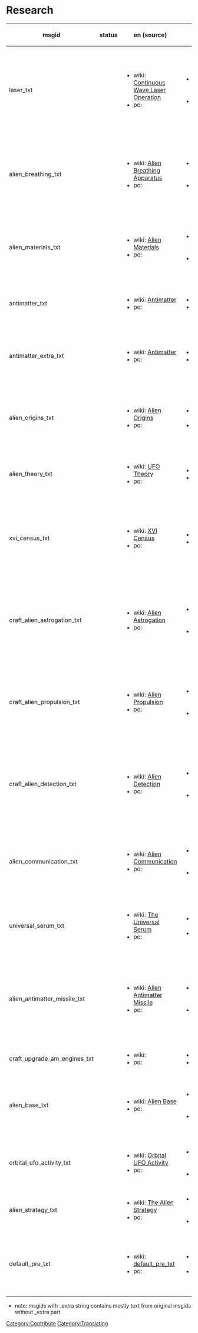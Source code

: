 # Research

<table>
<thead>
<tr class="header">
<th><p>msgid</p></th>
<th><p>status</p></th>
<th><p>en (source)</p></th>
<th><p>de</p></th>
<th><p>fr</p></th>
<th><p>it</p></th>
<th><p>es</p></th>
<th><p>es_ES</p></th>
<th><p>pl</p></th>
<th><p>ru</p></th>
<th><p>et</p></th>
<th><p>cs</p></th>
<th><p>sv</p></th>
<th><p>th</p></th>
<th><p>pt_BR</p></th>
<th><p>da</p></th>
<th><p>ja</p></th>
<th><p>hu</p></th>
<th><p>cht</p></th>
<th><p>el</p></th>
<th><p>uk</p></th>
<th><p>zh_CN</p></th>
<th><p>sk</p></th>
<th><p>ko</p></th>
<th><p>fi</p></th>
<th><p>tr</p></th>
<th><p>bg_BG</p></th>
</tr>
</thead>
<tbody>
<tr class="odd">
<td><p>laser_txt</p></td>
<td></td>
<td><ul>
<li>wiki: <a href="Translation:laser_txt/en" title="wikilink">Continuous
Wave Laser Operation</a></li>
<li>po: </li>
</ul></td>
<td><ul>
<li>wiki: <a href="Translation:laser_txt/de"
title="wikilink">Fortgeschrittene Lasertechnologie</a></li>
<li>po: </li>
</ul></td>
<td><ul>
<li>wiki: <a href="Translation:laser_txt/fr"
title="wikilink">Utilisation des Lasers Continus</a></li>
<li>po: </li>
</ul></td>
<td><ul>
<li>wiki: <a href="Translation:laser_txt/it" title="wikilink">Tecnologia
laser avanzata</a></li>
<li>po: </li>
</ul></td>
<td><ul>
<li>wiki: <a href="Translation:laser_txt/es" title="wikilink">Tecnología
Láser Avanzada</a></li>
<li>po: </li>
</ul></td>
<td><ul>
<li>wiki: <a href="Translation:laser_txt/es_ES"
title="wikilink">Tecnología Láser Avanzada</a></li>
<li>po: </li>
</ul></td>
<td><ul>
<li>wiki: <a href="Translation:laser_txt/pl" title="wikilink">Lasery o
pracy ciągłej</a></li>
<li>po: </li>
</ul></td>
<td><ul>
<li>wiki: <a href="Translation:laser_txt/ru"
title="wikilink">Непрерывный режим работы лазера</a></li>
<li>po: </li>
</ul></td>
<td><ul>
<li>wiki: </li>
<li>po: </li>
</ul></td>
<td><ul>
<li>wiki: <a href="Translation:laser_txt/cs" title="wikilink">Laser se
spojitou vlnou</a></li>
<li>po: </li>
</ul></td>
<td><ul>
<li>wiki: <a href="Translation:laser_txt/sv"
title="wikilink">Kontinuerlig våglaserteknologi</a></li>
<li>po: </li>
</ul></td>
<td><ul>
<li>wiki: <a href="Translation:laser_txt/th"
title="wikilink">การทำงานของคลื่นเลเซอร์แบบต่อเนื่อง</a></li>
<li>po: </li>
</ul></td>
<td><ul>
<li>wiki: <a href="Translation:laser_txt/pt_BR"
title="wikilink">Operação Laser de Onda Contínua</a></li>
<li>po: </li>
</ul></td>
<td><ul>
<li>wiki: <a href="Translation:laser_txt/da" title="wikilink">Udvidet
bølgelaserteknologi</a></li>
<li>po: </li>
</ul></td>
<td><ul>
<li>wiki: <a href="Translation:laser_txt/ja"
title="wikilink">持続波レーザー技術</a></li>
<li>po: </li>
</ul></td>
<td><ul>
<li>wiki: <a href="Translation:laser_txt/hu" title="wikilink">Folytonos
Üzemű Lézer</a></li>
<li>po: </li>
</ul></td>
<td><ul>
<li>wiki: <a href="Translation:laser_txt/cht"
title="wikilink">連續波雷射操作</a></li>
<li>po: </li>
</ul></td>
<td><ul>
<li>wiki: <a href="Translation:laser_txt/el" title="wikilink">Χρήση
Laser Συνεχούς Κύματος</a></li>
<li>po: </li>
</ul></td>
<td><ul>
<li>wiki: <a href="Translation:laser_txt/uk" title="wikilink">Лазер
неперервної дії</a></li>
<li>po: </li>
</ul></td>
<td><ul>
<li>wiki: <a href="Translation:laser_txt/zh_CN"
title="wikilink">微型激光技术</a></li>
<li>po: </li>
</ul></td>
<td><ul>
<li>wiki: <a href="Translation:laser_txt/sk" title="wikilink">Laser so
spojitou vlnou</a></li>
<li>po: </li>
</ul></td>
<td><ul>
<li>wiki: <a href="Translation:laser_txt/ko" title="wikilink">지속파
레이저 운용</a></li>
<li>po: </li>
</ul></td>
<td><ul>
<li>wiki: <a href="Translation:laser_txt/fi"
title="wikilink">Yhtäjaksoisen Laserin Käyttö</a></li>
<li>po: </li>
</ul></td>
<td><ul>
<li>wiki: <a href="Translation:laser_txt/tr" title="wikilink">Sürekli
Dalga Lazer İşletmesi</a></li>
<li>po: </li>
</ul></td>
<td><ul>
<li>wiki: <a href="Translation:laser_txt/bg_BG" title="wikilink">Лазер с
непрекъснат режим на работа</a></li>
<li>po: </li>
</ul></td>
</tr>
<tr class="even">
<td><p>alien_breathing_txt</p></td>
<td></td>
<td><ul>
<li>wiki: <a href="Translation:alien_breathing_txt/en"
title="wikilink">Alien Breathing Apparatus</a></li>
<li>po: </li>
</ul></td>
<td><ul>
<li>wiki: <a href="Translation:alien_breathing_txt/de"
title="wikilink">Außerirdischer Atmungsapparat</a></li>
<li>po: </li>
</ul></td>
<td><ul>
<li>wiki: <a href="Translation:alien_breathing_txt/fr"
title="wikilink">Appareil Respiratoire Alien</a></li>
<li>po: </li>
</ul></td>
<td><ul>
<li>wiki: <a href="Translation:alien_breathing_txt/it"
title="wikilink">Apparato Respiratorio degli Alieni</a></li>
<li>po: </li>
</ul></td>
<td><ul>
<li>wiki: <a href="Translation:alien_breathing_txt/es"
title="wikilink">Aparato de Respiración Alienígena</a></li>
<li>po: </li>
</ul></td>
<td><ul>
<li>wiki: <a href="Translation:alien_breathing_txt/es_ES"
title="wikilink">Aparato de Respiración Alienígena</a></li>
<li>po: </li>
</ul></td>
<td><ul>
<li>wiki: <a href="Translation:alien_breathing_txt/pl"
title="wikilink">Aparat oddechowy Obcych</a></li>
<li>po: </li>
</ul></td>
<td><ul>
<li>wiki: <a href="Translation:alien_breathing_txt/ru"
title="wikilink">Дыхательный аппарат пришельцев</a></li>
<li>po: </li>
</ul></td>
<td><ul>
<li>wiki: <a href="Translation:alien_breathing_txt/et"
title="wikilink">Tulnukate hingamisaparaat</a></li>
<li>po: </li>
</ul></td>
<td><ul>
<li>wiki: <a href="Translation:alien_breathing_txt/cs"
title="wikilink">Dýchací přístroj pro cizáky</a></li>
<li>po: </li>
</ul></td>
<td><ul>
<li>wiki: <a href="Translation:alien_breathing_txt/sv"
title="wikilink">Utomjordisk andningsapparat</a></li>
<li>po: </li>
</ul></td>
<td><ul>
<li>wiki: <a href="Translation:alien_breathing_txt/th"
title="wikilink">ระบบการหายใจของมนุษย์ต่างดาว</a></li>
<li>po: </li>
</ul></td>
<td><ul>
<li>wiki: <a href="Translation:alien_breathing_txt/pt_BR"
title="wikilink">Aparato Alienígena para Respirar</a></li>
<li>po: </li>
</ul></td>
<td><ul>
<li>wiki: <a href="Translation:alien_breathing_txt/da"
title="wikilink">Rumvæsen - Åndedrætsapparat</a></li>
<li>po: </li>
</ul></td>
<td><ul>
<li>wiki: <a href="Translation:alien_breathing_txt/ja"
title="wikilink">エイリアンの呼吸装置</a></li>
<li>po: </li>
</ul></td>
<td><ul>
<li>wiki: <a href="Translation:alien_breathing_txt/hu"
title="wikilink">Idegen Légzőkészülék</a></li>
<li>po: </li>
</ul></td>
<td><ul>
<li>wiki: <a href="Translation:alien_breathing_txt/cht"
title="wikilink">異形呼吸裝置</a></li>
<li>po: </li>
</ul></td>
<td><ul>
<li>wiki: <a href="Translation:alien_breathing_txt/el"
title="wikilink">Εξωγήινος Αναπνευστήρας</a></li>
<li>po: </li>
</ul></td>
<td><ul>
<li>wiki: </li>
<li>po: </li>
</ul></td>
<td><ul>
<li>wiki: <a href="Translation:alien_breathing_txt/zh_CN"
title="wikilink">异形呼吸器</a></li>
<li>po: </li>
</ul></td>
<td><ul>
<li>wiki: <a href="Translation:alien_breathing_txt/sk"
title="wikilink">Dýchacie ústrojenstvo mimozemšťanov</a></li>
<li>po: </li>
</ul></td>
<td><ul>
<li>wiki: <a href="Translation:alien_breathing_txt/ko"
title="wikilink">외계인 호흡 장치</a></li>
<li>po: </li>
</ul></td>
<td><ul>
<li>wiki: <a href="Translation:alien_breathing_txt/fi"
title="wikilink">Alienien hengityslaitteet</a></li>
<li>po: </li>
</ul></td>
<td><ul>
<li>wiki: <a href="Translation:alien_breathing_txt/tr"
title="wikilink">Uzaylı Soluma Aygıtı</a></li>
<li>po: </li>
</ul></td>
<td><ul>
<li>wiki: <a href="Translation:alien_breathing_txt/bg_BG"
title="wikilink">Извънземен аспираторен апарат</a></li>
<li>po: </li>
</ul></td>
</tr>
<tr class="odd">
<td><p>alien_materials_txt</p></td>
<td></td>
<td><ul>
<li>wiki: <a href="Translation:alien_materials_txt/en"
title="wikilink">Alien Materials</a></li>
<li>po: </li>
</ul></td>
<td><ul>
<li>wiki: <a href="Translation:alien_materials_txt/de"
title="wikilink">Außerirdische Werkstoffe</a></li>
<li>po: </li>
</ul></td>
<td><ul>
<li>wiki: <a href="Translation:alien_materials_txt/fr"
title="wikilink">Matériaux Aliens</a></li>
<li>po: </li>
</ul></td>
<td><ul>
<li>wiki: <a href="Translation:alien_materials_txt/it"
title="wikilink">Leghe Metalloplastiche Aliene</a></li>
<li>po: </li>
</ul></td>
<td><ul>
<li>wiki: <a href="Translation:alien_materials_txt/es"
title="wikilink">Materiales Alienígenas</a></li>
<li>po: </li>
</ul></td>
<td><ul>
<li>wiki: <a href="Translation:alien_materials_txt/es_ES"
title="wikilink">Materiales Alienígenas</a></li>
<li>po: </li>
</ul></td>
<td><ul>
<li>wiki: <a href="Translation:alien_materials_txt/pl"
title="wikilink">Materiały Obcych</a></li>
<li>po: </li>
</ul></td>
<td><ul>
<li>wiki: <a href="Translation:alien_materials_txt/ru"
title="wikilink">Инопланетные сплавы</a></li>
<li>po: </li>
</ul></td>
<td><ul>
<li>wiki: <a href="Translation:alien_materials_txt/et"
title="wikilink">Tulnukate sulamid</a></li>
<li>po: </li>
</ul></td>
<td><ul>
<li>wiki: <a href="Translation:alien_materials_txt/cs"
title="wikilink">Cizácké materiály</a></li>
<li>po: </li>
</ul></td>
<td><ul>
<li>wiki: <a href="Translation:alien_materials_txt/sv"
title="wikilink">Utomjordiska material</a></li>
<li>po: </li>
</ul></td>
<td><ul>
<li>wiki: <a href="Translation:alien_materials_txt/th"
title="wikilink">วัสดุของมนุษย์ต่างดาว</a></li>
<li>po: </li>
</ul></td>
<td><ul>
<li>wiki: <a href="Translation:alien_materials_txt/pt_BR"
title="wikilink">Materiais Alienígenas</a></li>
<li>po: </li>
</ul></td>
<td><ul>
<li>wiki: <a href="Translation:alien_materials_txt/da"
title="wikilink">Rumvæsen materialer</a></li>
<li>po: </li>
</ul></td>
<td><ul>
<li>wiki: <a href="Translation:alien_materials_txt/ja"
title="wikilink">地球外の素材</a></li>
<li>po: </li>
</ul></td>
<td><ul>
<li>wiki: <a href="Translation:alien_materials_txt/hu"
title="wikilink">Idegen Anyagok</a></li>
<li>po: </li>
</ul></td>
<td><ul>
<li>wiki: <a href="Translation:alien_materials_txt/cht"
title="wikilink">異形材料</a></li>
<li>po: </li>
</ul></td>
<td><ul>
<li>wiki: <a href="Translation:alien_materials_txt/el"
title="wikilink">Εξωγήινα Υλικά</a></li>
<li>po: </li>
</ul></td>
<td><ul>
<li>wiki: </li>
<li>po: </li>
</ul></td>
<td><ul>
<li>wiki: <a href="Translation:alien_materials_txt/zh_CN"
title="wikilink">外星材料</a></li>
<li>po: </li>
</ul></td>
<td><ul>
<li>wiki: <a href="Translation:alien_materials_txt/sk"
title="wikilink">Mimozemské materiály</a></li>
<li>po: </li>
</ul></td>
<td><ul>
<li>wiki: <a href="Translation:alien_materials_txt/ko"
title="wikilink">외계물질</a></li>
<li>po: </li>
</ul></td>
<td><ul>
<li>wiki: <a href="Translation:alien_materials_txt/fi"
title="wikilink">Alienien materiaalit</a></li>
<li>po: </li>
</ul></td>
<td><ul>
<li>wiki: <a href="Translation:alien_materials_txt/tr"
title="wikilink">Uzaylı Malzemeleri</a></li>
<li>po: </li>
</ul></td>
<td><ul>
<li>wiki: <a href="Translation:alien_materials_txt/bg_BG"
title="wikilink">Извънземни материали</a></li>
<li>po: </li>
</ul></td>
</tr>
<tr class="even">
<td><p>antimatter_txt</p></td>
<td></td>
<td><ul>
<li>wiki: <a href="Translation:antimatter_txt/en"
title="wikilink">Antimatter</a></li>
<li>po: </li>
</ul></td>
<td><ul>
<li>wiki: <a href="Translation:antimatter_txt/de"
title="wikilink">Antimaterie</a></li>
<li>po: </li>
</ul></td>
<td><ul>
<li>wiki: <a href="Translation:antimatter_txt/fr"
title="wikilink">Antimatière</a></li>
<li>po: </li>
</ul></td>
<td><ul>
<li>wiki: <a href="Translation:antimatter_txt/it"
title="wikilink">Antimateria</a></li>
<li>po: </li>
</ul></td>
<td><ul>
<li>wiki: <a href="Translation:antimatter_txt/es"
title="wikilink">Antimateria</a></li>
<li>po: </li>
</ul></td>
<td><ul>
<li>wiki: <a href="Translation:antimatter_txt/es_ES"
title="wikilink">Antimateria</a></li>
<li>po: </li>
</ul></td>
<td><ul>
<li>wiki: <a href="Translation:antimatter_txt/pl"
title="wikilink">Antymateria</a></li>
<li>po: </li>
</ul></td>
<td><ul>
<li>wiki: <a href="Translation:antimatter_txt/ru"
title="wikilink">Антиматерия</a></li>
<li>po: </li>
</ul></td>
<td><ul>
<li>wiki: <a href="Translation:antimatter_txt/et"
title="wikilink">Antiaine</a></li>
<li>po: </li>
</ul></td>
<td><ul>
<li>wiki: <a href="Translation:antimatter_txt/cs"
title="wikilink">Antihmota</a></li>
<li>po: </li>
</ul></td>
<td><ul>
<li>wiki: <a href="Translation:antimatter_txt/sv"
title="wikilink">Antimateria</a></li>
<li>po: </li>
</ul></td>
<td><ul>
<li>wiki: <a href="Translation:antimatter_txt/th"
title="wikilink">ปฏิสสาร</a></li>
<li>po: </li>
</ul></td>
<td><ul>
<li>wiki: <a href="Translation:antimatter_txt/pt_BR"
title="wikilink">Anti-matéria</a></li>
<li>po: </li>
</ul></td>
<td><ul>
<li>wiki: <a href="Translation:antimatter_txt/da"
title="wikilink">Antistof</a></li>
<li>po: </li>
</ul></td>
<td><ul>
<li>wiki: <a href="Translation:antimatter_txt/ja"
title="wikilink">反物質</a></li>
<li>po: </li>
</ul></td>
<td><ul>
<li>wiki: <a href="Translation:antimatter_txt/hu"
title="wikilink">Antianyag</a></li>
<li>po: </li>
</ul></td>
<td><ul>
<li>wiki: <a href="Translation:antimatter_txt/ja"
title="wikilink">反物質</a></li>
<li>po: </li>
</ul></td>
<td><ul>
<li>wiki: <a href="Translation:antimatter_txt/el"
title="wikilink">Αντιύλη</a></li>
<li>po: </li>
</ul></td>
<td><ul>
<li>wiki: <a href="Translation:antimatter_txt/uk"
title="wikilink">Антиматерія</a></li>
<li>po: </li>
</ul></td>
<td><ul>
<li>wiki: <a href="Translation:antimatter_txt/zh_CN"
title="wikilink">反物质</a></li>
<li>po: </li>
</ul></td>
<td><ul>
<li>wiki: <a href="Translation:antimatter_txt/sk"
title="wikilink">Antihmota</a></li>
<li>po: </li>
</ul></td>
<td><ul>
<li>wiki: <a href="Translation:antimatter_txt/ko"
title="wikilink">반물질</a></li>
<li>po: </li>
</ul></td>
<td><ul>
<li>wiki: <a href="Translation:antimatter_txt/fi"
title="wikilink">Antimateria</a></li>
<li>po: </li>
</ul></td>
<td><ul>
<li>wiki: <a href="Translation:antimatter_txt/tr"
title="wikilink">Karşıtmadde</a></li>
<li>po: </li>
</ul></td>
<td><ul>
<li>wiki: <a href="Translation:antimatter_txt/bg_BG"
title="wikilink">Антиматерия</a></li>
<li>po: </li>
</ul></td>
</tr>
<tr class="odd">
<td><p>antimatter_extra_txt</p></td>
<td></td>
<td><ul>
<li>wiki: <a href="Translation:antimatter_extra_txt/en"
title="wikilink">Antimatter</a></li>
<li>po: </li>
</ul></td>
<td><ul>
<li>wiki: <a href="Translation:antimatter_extra_txt/de"
title="wikilink">Antimaterie</a></li>
<li>po: </li>
</ul></td>
<td><ul>
<li>wiki: <a href="Translation:antimatter_extra_txt/fr"
title="wikilink">Antimatière</a></li>
<li>po: </li>
</ul></td>
<td><ul>
<li>wiki: <a href="Translation:antimatter_extra_txt/it"
title="wikilink">Antimateria</a></li>
<li>po: </li>
</ul></td>
<td><ul>
<li>wiki: <a href="Translation:antimatter_extra_txt/es"
title="wikilink">Antimateria</a></li>
<li>po: </li>
</ul></td>
<td><ul>
<li>wiki: <a href="Translation:antimatter_extra_txt/es_ES"
title="wikilink">Antimateria</a></li>
<li>po: </li>
</ul></td>
<td><ul>
<li>wiki: <a href="Translation:antimatter_extra_txt/pl"
title="wikilink">Antymateria</a></li>
<li>po: </li>
</ul></td>
<td><ul>
<li>wiki: <a href="Translation:antimatter_extra_txt/ru"
title="wikilink">Антиматерия</a></li>
<li>po: </li>
</ul></td>
<td><ul>
<li>wiki: <a href="Translation:antimatter_extra_txt/et"
title="wikilink">Antiaine</a></li>
<li>po: </li>
</ul></td>
<td><ul>
<li>wiki: <a href="Translation:antimatter_extra_txt/cs"
title="wikilink">Antihmota</a></li>
<li>po: </li>
</ul></td>
<td><ul>
<li>wiki: <a href="Translation:antimatter_extra_txt/sv"
title="wikilink">Antimateria</a></li>
<li>po: </li>
</ul></td>
<td><ul>
<li>wiki: <a href="Translation:antimatter_extra_txt/th"
title="wikilink">ปฏิสสารเพิ่มเติม</a></li>
<li>po: </li>
</ul></td>
<td><ul>
<li>wiki: <a href="Translation:antimatter_extra_txt/pt_BR"
title="wikilink">Anti-matéria</a></li>
<li>po: </li>
</ul></td>
<td><ul>
<li>wiki: <a href="Translation:antimatter_extra_txt/da"
title="wikilink">Antistof - ekstra</a></li>
<li>po: </li>
</ul></td>
<td><ul>
<li>wiki: <a href="Translation:antimatter_extra_txt/ja"
title="wikilink">反物質</a></li>
<li>po: </li>
</ul></td>
<td><ul>
<li>wiki: <a href="Translation:antimatter_extra_txt/hu"
title="wikilink">Antianyag</a></li>
<li>po: </li>
</ul></td>
<td><ul>
<li>wiki: <a href="Translation:antimatter_extra_txt/cht"
title="wikilink">反物質進階</a></li>
<li>po: </li>
</ul></td>
<td><ul>
<li>wiki: <a href="Translation:antimatter_extra_txt/el"
title="wikilink">Αντιύλη</a></li>
<li>po: </li>
</ul></td>
<td><ul>
<li>wiki: <a href="Translation:antimatter_extra_txt/uk"
title="wikilink">Антиматерія</a></li>
<li>po: </li>
</ul></td>
<td><ul>
<li>wiki: <a href="Translation:antimatter_extra_txt/zh_CN"
title="wikilink">反物质</a></li>
<li>po: </li>
</ul></td>
<td><ul>
<li>wiki: <a href="Translation:antimatter_extra_txt/sk"
title="wikilink">Extra antihmota</a></li>
<li>po: </li>
</ul></td>
<td><ul>
<li>wiki: <a href="Translation:antimatter_extra_txt/ko"
title="wikilink">반물질</a></li>
<li>po: </li>
</ul></td>
<td><ul>
<li>wiki: <a href="Translation:antimatter_extra_txt/fi"
title="wikilink">Antimateria extra</a></li>
<li>po: </li>
</ul></td>
<td><ul>
<li>wiki: <a href="Translation:antimatter_extra_txt/tr"
title="wikilink">Karşıtmadde</a></li>
<li>po: </li>
</ul></td>
<td><ul>
<li>wiki: <a href="Translation:antimatter_extra_txt/bg_BG"
title="wikilink">Антиматерия</a></li>
<li>po: </li>
</ul></td>
</tr>
<tr class="even">
<td><p>alien_origins_txt</p></td>
<td></td>
<td><ul>
<li>wiki: <a href="Translation:alien_origins_txt/en"
title="wikilink">Alien Origins</a></li>
<li>po: </li>
</ul></td>
<td><ul>
<li>wiki: <a href="Translation:alien_origins_txt/de"
title="wikilink">Herkunft der Außerirdischen</a></li>
<li>po: </li>
</ul></td>
<td><ul>
<li>wiki: <a href="Translation:alien_origins_txt/fr"
title="wikilink">Les Origines Aliennes</a></li>
<li>po: </li>
</ul></td>
<td><ul>
<li>wiki: <a href="Translation:alien_origins_txt/it" title="wikilink">Le
Origini degli Alieni</a></li>
<li>po: </li>
</ul></td>
<td><ul>
<li>wiki: <a href="Translation:alien_origins_txt/es"
title="wikilink">Origen Alienígena</a></li>
<li>po: </li>
</ul></td>
<td><ul>
<li>wiki: <a href="Translation:alien_origins_txt/es_ES"
title="wikilink">Origen Alienígena</a></li>
<li>po: </li>
</ul></td>
<td><ul>
<li>wiki: <a href="Translation:alien_origins_txt/pl"
title="wikilink">Pochodzenie Obcych</a></li>
<li>po: </li>
</ul></td>
<td><ul>
<li>wiki: <a href="Translation:alien_origins_txt/ru"
title="wikilink">Происхождение пришельцев</a></li>
<li>po: </li>
</ul></td>
<td><ul>
<li>wiki: <a href="Translation:alien_origins_txt/et"
title="wikilink">Tulnukate päritolu</a></li>
<li>po: </li>
</ul></td>
<td><ul>
<li>wiki: <a href="Translation:alien_origins_txt/cs"
title="wikilink">Původ cizáků</a></li>
<li>po: </li>
</ul></td>
<td><ul>
<li>wiki: <a href="Translation:alien_origins_txt/sv"
title="wikilink">Utomjordisk härkomst</a></li>
<li>po: </li>
</ul></td>
<td><ul>
<li>wiki: <a href="Translation:alien_origins_txt/th"
title="wikilink">ที่มาของมนุษย์ต่างดาว</a></li>
<li>po: </li>
</ul></td>
<td><ul>
<li>wiki: <a href="Translation:alien_origins_txt/pt_BR"
title="wikilink">Origem Alienígena</a></li>
<li>po: </li>
</ul></td>
<td><ul>
<li>wiki: <a href="Translation:alien_origins_txt/da" title="wikilink">De
fremmedes oprindelse</a></li>
<li>po: </li>
</ul></td>
<td><ul>
<li>wiki: <a href="Translation:alien_origins_txt/ja"
title="wikilink">エイリアンの起源</a></li>
<li>po: </li>
</ul></td>
<td><ul>
<li>wiki: <a href="Translation:alien_origins_txt/hu" title="wikilink">Az
Idegenek Eredete</a></li>
<li>po: </li>
</ul></td>
<td><ul>
<li>wiki: <a href="Translation:alien_origins_txt/cht"
title="wikilink">異形起源</a></li>
<li>po: </li>
</ul></td>
<td><ul>
<li>wiki: <a href="Translation:alien_origins_txt/el"
title="wikilink">Προέλευση Εξωγήινων</a></li>
<li>po: </li>
</ul></td>
<td><ul>
<li>wiki: </li>
<li>po: </li>
</ul></td>
<td><ul>
<li>wiki: <a href="Translation:alien_origins_txt/zh_CN"
title="wikilink">异形起源</a></li>
<li>po: </li>
</ul></td>
<td><ul>
<li>wiki: <a href="Translation:alien_origins_txt/sk"
title="wikilink">Pôvod mimozemšťanov</a></li>
<li>po: </li>
</ul></td>
<td><ul>
<li>wiki: <a href="Translation:alien_origins_txt/ko"
title="wikilink">외계인 기원</a></li>
<li>po: </li>
</ul></td>
<td><ul>
<li>wiki: <a href="Translation:alien_origins_txt/fi"
title="wikilink">Alienien syntyperä</a></li>
<li>po: </li>
</ul></td>
<td><ul>
<li>wiki: <a href="Translation:alien_origins_txt/tr"
title="wikilink">Uzaylı Kökeni</a></li>
<li>po: </li>
</ul></td>
<td><ul>
<li>wiki: <a href="Translation:alien_origins_txt/bg_BG"
title="wikilink">Произход на извънземните</a></li>
<li>po: </li>
</ul></td>
</tr>
<tr class="odd">
<td><p>alien_theory_txt</p></td>
<td></td>
<td><ul>
<li>wiki: <a href="Translation:alien_theory_txt/en" title="wikilink">UFO
Theory</a></li>
<li>po: </li>
</ul></td>
<td><ul>
<li>wiki: <a href="Translation:alien_theory_txt/de" title="wikilink">UFO
Theorie</a></li>
<li>po: </li>
</ul></td>
<td><ul>
<li>wiki: <a href="Translation:alien_theory_txt/fr"
title="wikilink">Théorie des OVNI</a></li>
<li>po: </li>
</ul></td>
<td><ul>
<li>wiki: <a href="Translation:alien_theory_txt/it"
title="wikilink">Teoria degli UFO</a></li>
<li>po: </li>
</ul></td>
<td><ul>
<li>wiki: <a href="Translation:alien_theory_txt/es"
title="wikilink">Teoría OVNI</a></li>
<li>po: </li>
</ul></td>
<td><ul>
<li>wiki: <a href="Translation:alien_theory_txt/es_ES"
title="wikilink">Teoría OVNI</a></li>
<li>po: </li>
</ul></td>
<td><ul>
<li>wiki: <a href="Translation:alien_theory_txt/pl"
title="wikilink">Teoria UFO</a></li>
<li>po: </li>
</ul></td>
<td><ul>
<li>wiki: <a href="Translation:alien_theory_txt/ru"
title="wikilink">Теория НЛО</a></li>
<li>po: </li>
</ul></td>
<td><ul>
<li>wiki: <a href="Translation:alien_theory_txt/et" title="wikilink">UFO
teooria</a></li>
<li>po: </li>
</ul></td>
<td><ul>
<li>wiki: <a href="Translation:alien_theory_txt/cs"
title="wikilink">Teorie UFO</a></li>
<li>po: </li>
</ul></td>
<td><ul>
<li>wiki: <a href="Translation:alien_theory_txt/sv"
title="wikilink">UFO-teori</a></li>
<li>po: </li>
</ul></td>
<td><ul>
<li>wiki: <a href="Translation:alien_theory_txt/th"
title="wikilink">ทฤษฎีจานบิน</a></li>
<li>po: </li>
</ul></td>
<td><ul>
<li>wiki: <a href="Translation:alien_theory_txt/pt_BR"
title="wikilink">Teoria dos OVNIs</a></li>
<li>po: </li>
</ul></td>
<td><ul>
<li>wiki: <a href="Translation:alien_theory_txt/da"
title="wikilink">Ufoviden</a></li>
<li>po: </li>
</ul></td>
<td><ul>
<li>wiki: <a href="Translation:alien_theory_txt/ja"
title="wikilink">UFO理論</a></li>
<li>po: </li>
</ul></td>
<td><ul>
<li>wiki: <a href="Translation:alien_theory_txt/hu" title="wikilink">UFO
Elmélet</a></li>
<li>po: </li>
</ul></td>
<td><ul>
<li>wiki: <a href="Translation:alien_theory_txt/cht"
title="wikilink">幽浮理論</a></li>
<li>po: </li>
</ul></td>
<td><ul>
<li>wiki: <a href="Translation:alien_theory_txt/el"
title="wikilink">Θεωρία UFO</a></li>
<li>po: </li>
</ul></td>
<td><ul>
<li>wiki: </li>
<li>po: </li>
</ul></td>
<td><ul>
<li>wiki: <a href="Translation:alien_theory_txt/zh_CN"
title="wikilink">UFO理论</a></li>
<li>po: </li>
</ul></td>
<td><ul>
<li>wiki: <a href="Translation:alien_theory_txt/sk"
title="wikilink">Teória o UFO</a></li>
<li>po: </li>
</ul></td>
<td><ul>
<li>wiki: <a href="Translation:alien_theory_txt/ko"
title="wikilink">외계인 이론</a></li>
<li>po: </li>
</ul></td>
<td><ul>
<li>wiki: <a href="Translation:alien_theory_txt/fi" title="wikilink">Ufo
Teoria</a></li>
<li>po: </li>
</ul></td>
<td><ul>
<li>wiki: <a href="Translation:alien_theory_txt/tr" title="wikilink">UFO
Teorisi</a></li>
<li>po: </li>
</ul></td>
<td><ul>
<li>wiki: <a href="Translation:alien_theory_txt/bg_BG"
title="wikilink">Теория на НЛО</a></li>
<li>po: </li>
</ul></td>
</tr>
<tr class="even">
<td><p>xvi_census_txt</p></td>
<td></td>
<td><ul>
<li>wiki: <a href="Translation:xvi_census_txt/en" title="wikilink">XVI
Census</a></li>
<li>po: </li>
</ul></td>
<td><ul>
<li>wiki: <a href="Translation:xvi_census_txt/de" title="wikilink">XVI
Erhebung</a></li>
<li>po: </li>
</ul></td>
<td><ul>
<li>wiki: <a href="Translation:xvi_census_txt/fr" title="wikilink">XVI
Recensement</a></li>
<li>po: </li>
</ul></td>
<td><ul>
<li>wiki: <a href="Translation:xvi_census_txt/it" title="wikilink">XVI
Censimento</a></li>
<li>po: </li>
</ul></td>
<td><ul>
<li>wiki: <a href="Translation:xvi_census_txt/es" title="wikilink">Censo
XVI</a></li>
<li>po: </li>
</ul></td>
<td><ul>
<li>wiki: <a href="Translation:xvi_census_txt/es_ES"
title="wikilink">Censo XVI</a></li>
<li>po: </li>
</ul></td>
<td><ul>
<li>wiki: <a href="Translation:xvi_census_txt/pl" title="wikilink">Spis
XVI</a></li>
<li>po: </li>
</ul></td>
<td><ul>
<li>wiki: <a href="Translation:xvi_census_txt/ru"
title="wikilink">Перепись населения (XVI)</a></li>
<li>po: </li>
</ul></td>
<td><ul>
<li>wiki: <a href="Translation:xvi_census_txt/et"
title="wikilink">Rahvaloendus (XVI)</a></li>
<li>po: </li>
</ul></td>
<td><ul>
<li>wiki: <a href="Translation:xvi_census_txt/cs" title="wikilink">MVI
sčítání</a></li>
<li>po: </li>
</ul></td>
<td><ul>
<li>wiki: <a href="Translation:xvi_census_txt/sv" title="wikilink">XVI
Folkräkning</a></li>
<li>po: </li>
</ul></td>
<td><ul>
<li>wiki: <a href="Translation:xvi_census_txt/th"
title="wikilink">จำนวนผู้ติดเชื้อ XVI</a></li>
<li>po: </li>
</ul></td>
<td><ul>
<li>wiki: <a href="Translation:xvi_census_txt/pt_BR"
title="wikilink">Censo XVI</a></li>
<li>po: </li>
</ul></td>
<td><ul>
<li>wiki: <a href="Translation:xvi_census_txt/da"
title="wikilink">Udenjordisk virusinfektion</a></li>
<li>po: </li>
</ul></td>
<td><ul>
<li>wiki: <a href="Translation:xvi_census_txt/ja"
title="wikilink">地球外ウイルス感染の調査</a></li>
<li>po: </li>
</ul></td>
<td><ul>
<li>wiki: </li>
<li>po: </li>
</ul></td>
<td><ul>
<li>wiki: <a href="Translation:xvi_census_txt/cht"
title="wikilink">XVI普查</a></li>
<li>po: </li>
</ul></td>
<td><ul>
<li>wiki: <a href="Translation:xvi_census_txt/el"
title="wikilink">Απογραφή ΕΜΙ</a></li>
<li>po: </li>
</ul></td>
<td><ul>
<li>wiki: </li>
<li>po: </li>
</ul></td>
<td><ul>
<li>wiki: <a href="Translation:xvi_census_txt/zh_CN"
title="wikilink">病毒普查</a></li>
<li>po: </li>
</ul></td>
<td><ul>
<li>wiki: <a href="Translation:xvi_census_txt/sk" title="wikilink">MVI
sčítanie</a></li>
<li>po: </li>
</ul></td>
<td><ul>
<li>wiki: <a href="Translation:xvi_census_txt/ko" title="wikilink">외계
바이러스 감염 조사</a></li>
<li>po: </li>
</ul></td>
<td><ul>
<li>wiki: <a href="Translation:xvi_census_txt/fi"
title="wikilink">Kuudestoista väestönlaskenta</a></li>
<li>po: </li>
</ul></td>
<td><ul>
<li>wiki: <a href="Translation:xvi_census_txt/tr" title="wikilink">XVI
Sayımı</a></li>
<li>po: </li>
</ul></td>
<td><ul>
<li>wiki: <a href="Translation:xvi_census_txt/bg_BG"
title="wikilink">XVI-преброяване</a></li>
<li>po: </li>
</ul></td>
</tr>
<tr class="odd">
<td><p>craft_alien_astrogation_txt</p></td>
<td></td>
<td><ul>
<li>wiki: <a href="Translation:craft_alien_astrogation_txt/en"
title="wikilink">Alien Astrogation</a></li>
<li>po: </li>
</ul></td>
<td><ul>
<li>wiki: <a href="Translation:craft_alien_astrogation_txt/de"
title="wikilink">Außerirdische Navigation</a></li>
<li>po: </li>
</ul></td>
<td><ul>
<li>wiki: <a href="Translation:craft_alien_astrogation_txt/fr"
title="wikilink">Astronavigation Alienne</a></li>
<li>po: </li>
</ul></td>
<td><ul>
<li>wiki: <a href="Translation:craft_alien_astrogation_txt/it"
title="wikilink">Astronavigazione Aliena</a></li>
<li>po: </li>
</ul></td>
<td><ul>
<li>wiki: <a href="Translation:craft_alien_astrogation_txt/es"
title="wikilink">Astrogación Alienígena</a></li>
<li>po: </li>
</ul></td>
<td><ul>
<li>wiki: <a href="Translation:craft_alien_astrogation_txt/es_ES"
title="wikilink">Astrogación Alienígena</a></li>
<li>po: </li>
</ul></td>
<td><ul>
<li>wiki: <a href="Translation:craft_alien_astrogation_txt/pl"
title="wikilink">Astronawigacja Obcych</a></li>
<li>po: </li>
</ul></td>
<td><ul>
<li>wiki: <a href="Translation:craft_alien_astrogation_txt/ru"
title="wikilink">Навигационная система пришельцев</a></li>
<li>po: </li>
</ul></td>
<td><ul>
<li>wiki: </li>
<li>po: </li>
</ul></td>
<td><ul>
<li>wiki: <a href="Translation:craft_alien_astrogation_txt/cs"
title="wikilink">Cizácká kosmonavigace</a></li>
<li>po: </li>
</ul></td>
<td><ul>
<li>wiki: <a href="Translation:craft_alien_astrogation_txt/sv"
title="wikilink">Utomjordisk Astronavigation</a></li>
<li>po: </li>
</ul></td>
<td><ul>
<li>wiki: </li>
<li>po: </li>
</ul></td>
<td><ul>
<li>wiki: <a href="Translation:craft_alien_astrogation_txt/pt_BR"
title="wikilink">Navegação Alienígena</a></li>
<li>po: </li>
</ul></td>
<td><ul>
<li>wiki: <a href="Translation:craft_alien_astrogation_txt/da"
title="wikilink">Rumvæsennavigation</a></li>
<li>po: </li>
</ul></td>
<td><ul>
<li>wiki: <a href="Translation:craft_alien_astrogation_txt/ja"
title="wikilink">エイリアンの星間航行技術</a></li>
<li>po: </li>
</ul></td>
<td><ul>
<li>wiki: <a href="Translation:craft_alien_astrogation_txt/hu"
title="wikilink">Idegen Űrnavigáció</a></li>
<li>po: </li>
</ul></td>
<td><ul>
<li>wiki: <a href="Translation:craft_alien_astrogation_txt/cht"
title="wikilink">異形導航裝置</a></li>
<li>po: </li>
</ul></td>
<td><ul>
<li>wiki: <a href="Translation:craft_alien_astrogation_txt/el"
title="wikilink">Αστροπλοήγηση Εξωγήινων</a></li>
<li>po: </li>
</ul></td>
<td><ul>
<li>wiki: </li>
<li>po: </li>
</ul></td>
<td><ul>
<li>wiki: <a href="Translation:craft_alien_astrogation_txt/zh_CN"
title="wikilink">外星导航</a></li>
<li>po: </li>
</ul></td>
<td><ul>
<li>wiki: <a href="Translation:craft_alien_astrogation_txt/sk"
title="wikilink">Mimozemská navigácia</a></li>
<li>po: </li>
</ul></td>
<td><ul>
<li>wiki: <a href="Translation:craft_alien_astrogation_txt/ko"
title="wikilink">외계인 항법장치</a></li>
<li>po: </li>
</ul></td>
<td><ul>
<li>wiki: <a href="Translation:craft_alien_astrogation_txt/fi"
title="wikilink">Alieneiden navigaatio</a></li>
<li>po: </li>
</ul></td>
<td><ul>
<li>wiki: <a href="Translation:craft_alien_astrogation_txt/tr"
title="wikilink">Uzaylı Seyrüsefer Sistemi</a></li>
<li>po: </li>
</ul></td>
<td><ul>
<li>wiki: <a href="Translation:craft_alien_astrogation_txt/bg_BG"
title="wikilink">Извънземна космическа навигация</a></li>
<li>po: </li>
</ul></td>
</tr>
<tr class="even">
<td><p>craft_alien_propulsion_txt</p></td>
<td></td>
<td><ul>
<li>wiki: <a href="Translation:craft_alien_propulsion_txt/en"
title="wikilink">Alien Propulsion</a></li>
<li>po: </li>
</ul></td>
<td><ul>
<li>wiki: <a href="Translation:craft_alien_propulsion_txt/de"
title="wikilink">Außerirdischer Antrieb</a></li>
<li>po: </li>
</ul></td>
<td><ul>
<li>wiki: <a href="Translation:craft_alien_propulsion_txt/fr"
title="wikilink">Propulsion Alienne</a></li>
<li>po: </li>
</ul></td>
<td><ul>
<li>wiki: <a href="Translation:craft_alien_propulsion_txt/it"
title="wikilink">Propulsione Aliena</a></li>
<li>po: </li>
</ul></td>
<td><ul>
<li>wiki: <a href="Translation:craft_alien_propulsion_txt/es"
title="wikilink">Propulsión Alienígena</a></li>
<li>po: </li>
</ul></td>
<td><ul>
<li>wiki: <a href="Translation:craft_alien_propulsion_txt/es_ES"
title="wikilink">Propulsión Alienígena</a></li>
<li>po: </li>
</ul></td>
<td><ul>
<li>wiki: <a href="Translation:craft_alien_propulsion_txt/pl"
title="wikilink">Technologia napędu Obcych</a></li>
<li>po: </li>
</ul></td>
<td><ul>
<li>wiki: <a href="Translation:craft_alien_propulsion_txt/ru"
title="wikilink">Двигательная система пришельцев</a></li>
<li>po: </li>
</ul></td>
<td><ul>
<li>wiki: </li>
<li>po: </li>
</ul></td>
<td><ul>
<li>wiki: <a href="Translation:craft_alien_propulsion_txt/cs"
title="wikilink">Cizácký pohon</a></li>
<li>po: </li>
</ul></td>
<td><ul>
<li>wiki: <a href="Translation:craft_alien_propulsion_txt/sv"
title="wikilink">Utomjordisk Framdrift</a></li>
<li>po: </li>
</ul></td>
<td><ul>
<li>wiki: </li>
<li>po: </li>
</ul></td>
<td><ul>
<li>wiki: <a href="Translation:craft_alien_propulsion_txt/pt_BR"
title="wikilink">Propulsão Alienígena</a></li>
<li>po: </li>
</ul></td>
<td><ul>
<li>wiki: <a href="Translation:craft_alien_propulsion_txt/da"
title="wikilink">Rumvæsen fremdrift</a></li>
<li>po: </li>
</ul></td>
<td><ul>
<li>wiki: <a href="Translation:craft_alien_propulsion_txt/ja"
title="wikilink">エイリアンの推進システム</a></li>
<li>po: </li>
</ul></td>
<td><ul>
<li>wiki: <a href="Translation:craft_alien_propulsion_txt/hu"
title="wikilink">Idegen Lökhajtás</a></li>
<li>po: </li>
</ul></td>
<td><ul>
<li>wiki: <a href="Translation:craft_alien_propulsion_txt/cht"
title="wikilink">異形動力</a></li>
<li>po: </li>
</ul></td>
<td><ul>
<li>wiki: <a href="Translation:craft_alien_propulsion_txt/el"
title="wikilink">Προώθηση Εξωγήινων</a></li>
<li>po: </li>
</ul></td>
<td><ul>
<li>wiki: </li>
<li>po: </li>
</ul></td>
<td><ul>
<li>wiki: <a href="Translation:craft_alien_propulsion_txt/zh_CN"
title="wikilink">外星动力</a></li>
<li>po: </li>
</ul></td>
<td><ul>
<li>wiki: <a href="Translation:craft_alien_propulsion_txt/sk"
title="wikilink">Mimozemský pohon</a></li>
<li>po: </li>
</ul></td>
<td><ul>
<li>wiki: <a href="Translation:craft_alien_propulsion_txt/ko"
title="wikilink">외계인 추진장치</a></li>
<li>po: </li>
</ul></td>
<td><ul>
<li>wiki: <a href="Translation:craft_alien_propulsion_txt/fi"
title="wikilink">Alieneiden kuljetuskoneisto</a></li>
<li>po: </li>
</ul></td>
<td><ul>
<li>wiki: <a href="Translation:craft_alien_propulsion_txt/tr"
title="wikilink">Uzaylı İtiş Sistemi</a></li>
<li>po: </li>
</ul></td>
<td><ul>
<li>wiki: <a href="Translation:craft_alien_propulsion_txt/bg_BG"
title="wikilink">Извънземна пропулсивна система</a></li>
<li>po: </li>
</ul></td>
</tr>
<tr class="odd">
<td><p>craft_alien_detection_txt</p></td>
<td></td>
<td><ul>
<li>wiki: <a href="Translation:craft_alien_detection_txt/en"
title="wikilink">Alien Detection</a></li>
<li>po: </li>
</ul></td>
<td><ul>
<li>wiki: <a href="Translation:craft_alien_detection_txt/de"
title="wikilink">Außerirdische Ortung</a></li>
<li>po: </li>
</ul></td>
<td><ul>
<li>wiki: <a href="Translation:craft_alien_detection_txt/fr"
title="wikilink">Détection Alienne</a></li>
<li>po: </li>
</ul></td>
<td><ul>
<li>wiki: <a href="Translation:craft_alien_detection_txt/it"
title="wikilink">Rilevamento Alieni</a></li>
<li>po: </li>
</ul></td>
<td><ul>
<li>wiki: <a href="Translation:craft_alien_detection_txt/es"
title="wikilink">Detección Alienígena</a></li>
<li>po: </li>
</ul></td>
<td><ul>
<li>wiki: <a href="Translation:craft_alien_detection_txt/es_ES"
title="wikilink">Detección Alienígena</a></li>
<li>po: </li>
</ul></td>
<td><ul>
<li>wiki: <a href="Translation:craft_alien_detection_txt/pl"
title="wikilink">Detektory Obcych</a></li>
<li>po: </li>
</ul></td>
<td><ul>
<li>wiki: <a href="Translation:craft_alien_detection_txt/ru"
title="wikilink">Локационная система пришельцев</a></li>
<li>po: </li>
</ul></td>
<td><ul>
<li>wiki: </li>
<li>po: </li>
</ul></td>
<td><ul>
<li>wiki: <a href="Translation:craft_alien_detection_txt/cs"
title="wikilink">Cizácká detekce</a></li>
<li>po: </li>
</ul></td>
<td><ul>
<li>wiki: <a href="Translation:craft_alien_detection_txt/sv"
title="wikilink">Utomjordisk Detektion</a></li>
<li>po: </li>
</ul></td>
<td><ul>
<li>wiki: </li>
<li>po: </li>
</ul></td>
<td><ul>
<li>wiki: <a href="Translation:craft_alien_detection_txt/pt_BR"
title="wikilink">Detecção Alienígena</a></li>
<li>po: </li>
</ul></td>
<td><ul>
<li>wiki: <a href="Translation:craft_alien_detection_txt/da"
title="wikilink">Rumvæsen opdagelse</a></li>
<li>po: </li>
</ul></td>
<td><ul>
<li>wiki: <a href="Translation:craft_alien_detection_txt/ja"
title="wikilink">エイリアンのセンサー技術</a></li>
<li>po: </li>
</ul></td>
<td><ul>
<li>wiki: <a href="Translation:craft_alien_detection_txt/hu"
title="wikilink">Idegenek észlelése</a></li>
<li>po: </li>
</ul></td>
<td><ul>
<li>wiki: <a href="Translation:craft_alien_detection_txt/cht"
title="wikilink">異形偵測</a></li>
<li>po: </li>
</ul></td>
<td><ul>
<li>wiki: <a href="Translation:craft_alien_detection_txt/el"
title="wikilink">Ανίχνευση Εξωγήινων</a></li>
<li>po: </li>
</ul></td>
<td><ul>
<li>wiki: </li>
<li>po: </li>
</ul></td>
<td><ul>
<li>wiki: <a href="Translation:craft_alien_detection_txt/zh_CN"
title="wikilink">外星遥感</a></li>
<li>po: </li>
</ul></td>
<td><ul>
<li>wiki: <a href="Translation:craft_alien_detection_txt/sk"
title="wikilink">Mimozemská detekcia</a></li>
<li>po: </li>
</ul></td>
<td><ul>
<li>wiki: <a href="Translation:craft_alien_detection_txt/ko"
title="wikilink">외계인 탐지장치</a></li>
<li>po: </li>
</ul></td>
<td><ul>
<li>wiki: <a href="Translation:craft_alien_detection_txt/fi"
title="wikilink">Alieneiden havaitseminen</a></li>
<li>po: </li>
</ul></td>
<td><ul>
<li>wiki: <a href="Translation:craft_alien_detection_txt/tr"
title="wikilink">Uzaylı Algılama Sistemi</a></li>
<li>po: </li>
</ul></td>
<td><ul>
<li>wiki: <a href="Translation:craft_alien_detection_txt/bg_BG"
title="wikilink">Извънземна локационна система</a></li>
<li>po: </li>
</ul></td>
</tr>
<tr class="even">
<td><p>alien_communication_txt</p></td>
<td></td>
<td><ul>
<li>wiki: <a href="Translation:alien_communication_txt/en"
title="wikilink">Alien Communication</a></li>
<li>po: </li>
</ul></td>
<td><ul>
<li>wiki: <a href="Translation:alien_communication_txt/de"
title="wikilink">Außerirdische Kommunikation</a></li>
<li>po: </li>
</ul></td>
<td><ul>
<li>wiki: <a href="Translation:alien_communication_txt/fr"
title="wikilink">Communication Alienne</a></li>
<li>po: </li>
</ul></td>
<td><ul>
<li>wiki: <a href="Translation:alien_communication_txt/it"
title="wikilink">Comunicazione Aliena</a></li>
<li>po: </li>
</ul></td>
<td><ul>
<li>wiki: <a href="Translation:alien_communication_txt/es"
title="wikilink">Comunicación Alienígena</a></li>
<li>po: </li>
</ul></td>
<td><ul>
<li>wiki: <a href="Translation:alien_communication_txt/es_ES"
title="wikilink">Comunicación Alienígena</a></li>
<li>po: </li>
</ul></td>
<td><ul>
<li>wiki: <a href="Translation:alien_communication_txt/pl"
title="wikilink">Komunikacja Obcych</a></li>
<li>po: </li>
</ul></td>
<td><ul>
<li>wiki: <a href="Translation:alien_communication_txt/ru"
title="wikilink">Общение пришельцев</a></li>
<li>po: </li>
</ul></td>
<td><ul>
<li>wiki: <a href="Translation:alien_communication_txt/et"
title="wikilink">Tulnukate kommunikatsioon</a></li>
<li>po: </li>
</ul></td>
<td><ul>
<li>wiki: <a href="Translation:alien_communication_txt/cs"
title="wikilink">Cizácké dorozumívání</a></li>
<li>po: </li>
</ul></td>
<td><ul>
<li>wiki: <a href="Translation:alien_communication_txt/sv"
title="wikilink">Utomjordisk Kommunikation</a></li>
<li>po: </li>
</ul></td>
<td><ul>
<li>wiki: </li>
<li>po: </li>
</ul></td>
<td><ul>
<li>wiki: <a href="Translation:alien_communication_txt/pt_BR"
title="wikilink">Comunicação Alienígena</a></li>
<li>po: </li>
</ul></td>
<td><ul>
<li>wiki: <a href="Translation:alien_communication_txt/da"
title="wikilink">Kommunikation blandt rumvæsener</a></li>
<li>po: </li>
</ul></td>
<td><ul>
<li>wiki: <a href="Translation:alien_communication_txt/ja"
title="wikilink">エイリアンの通信技術</a></li>
<li>po: </li>
</ul></td>
<td><ul>
<li>wiki: </li>
<li>po: </li>
</ul></td>
<td><ul>
<li>wiki: <a href="Translation:alien_communication_txt/cht"
title="wikilink">異形通訊</a></li>
<li>po: </li>
</ul></td>
<td><ul>
<li>wiki: <a href="Translation:alien_communication_txt/el"
title="wikilink">Επικοινωνία Εξωγήινων</a></li>
<li>po: </li>
</ul></td>
<td><ul>
<li>wiki: </li>
<li>po: </li>
</ul></td>
<td><ul>
<li>wiki: <a href="Translation:alien_communication_txt/zh_CN"
title="wikilink">异形沟通</a></li>
<li>po: </li>
</ul></td>
<td><ul>
<li>wiki: <a href="Translation:alien_communication_txt/sk"
title="wikilink">Mimozemská komunikácia</a></li>
<li>po: </li>
</ul></td>
<td><ul>
<li>wiki: <a href="Translation:alien_communication_txt/ko"
title="wikilink">외계인 의사소통</a></li>
<li>po: </li>
</ul></td>
<td><ul>
<li>wiki: <a href="Translation:alien_communication_txt/fi"
title="wikilink">Alieneiden Viestintä</a></li>
<li>po: </li>
</ul></td>
<td><ul>
<li>wiki: <a href="Translation:alien_communication_txt/tr"
title="wikilink">Uzaylı İletişimi</a></li>
<li>po: </li>
</ul></td>
<td><ul>
<li>wiki: <a href="Translation:alien_communication_txt/bg_BG"
title="wikilink">Извънземна комуникационна система</a></li>
<li>po: </li>
</ul></td>
</tr>
<tr class="odd">
<td><p>universal_serum_txt</p></td>
<td></td>
<td><ul>
<li>wiki: <a href="Translation:universal_serum_txt/en"
title="wikilink">The Universal Serum</a></li>
<li>po: </li>
</ul></td>
<td><ul>
<li>wiki: <a href="Translation:universal_serum_txt/de"
title="wikilink">Das Universalserum</a></li>
<li>po: </li>
</ul></td>
<td><ul>
<li>wiki: <a href="Translation:universal_serum_txt/fr"
title="wikilink">Le Sérum Universel</a></li>
<li>po: </li>
</ul></td>
<td><ul>
<li>wiki: <a href="Translation:universal_serum_txt/it"
title="wikilink">Il Siero Universale</a></li>
<li>po: </li>
</ul></td>
<td><ul>
<li>wiki: <a href="Translation:universal_serum_txt/es"
title="wikilink">El Suero Universal</a></li>
<li>po: </li>
</ul></td>
<td><ul>
<li>wiki: <a href="Translation:universal_serum_txt/es_ES"
title="wikilink">El Suero Universal</a></li>
<li>po: </li>
</ul></td>
<td><ul>
<li>wiki: <a href="Translation:universal_serum_txt/pl"
title="wikilink">Uniwersalne serum prawdy</a></li>
<li>po: </li>
</ul></td>
<td><ul>
<li>wiki: <a href="Translation:universal_serum_txt/ru"
title="wikilink">Универсальная Сыворотка</a></li>
<li>po: </li>
</ul></td>
<td><ul>
<li>wiki: <a href="Translation:universal_serum_txt/et"
title="wikilink">Universaalne tõeseerum</a></li>
<li>po: </li>
</ul></td>
<td><ul>
<li>wiki: <a href="Translation:universal_serum_txt/cs"
title="wikilink">Univerzální sérum</a></li>
<li>po: </li>
</ul></td>
<td><ul>
<li>wiki: <a href="Translation:universal_serum_txt/sv"
title="wikilink">Universalserum</a></li>
<li>po: </li>
</ul></td>
<td><ul>
<li>wiki: </li>
<li>po: </li>
</ul></td>
<td><ul>
<li>wiki: <a href="Translation:universal_serum_txt/pt_BR"
title="wikilink">O Soro Universal</a></li>
<li>po: </li>
</ul></td>
<td><ul>
<li>wiki: <a href="Translation:universal_serum_txt/da"
title="wikilink">Universal serum</a></li>
<li>po: </li>
</ul></td>
<td><ul>
<li>wiki: <a href="Translation:universal_serum_txt/ja"
title="wikilink">自白剤</a></li>
<li>po: </li>
</ul></td>
<td><ul>
<li>wiki: <a href="Translation:universal_serum_txt/hu"
title="wikilink">Az Univerzális Szérum</a></li>
<li>po: </li>
</ul></td>
<td><ul>
<li>wiki: <a href="Translation:universal_serum_txt/cht"
title="wikilink">泛用血清</a></li>
<li>po: </li>
</ul></td>
<td><ul>
<li>wiki: <a href="Translation:universal_serum_txt/el"
title="wikilink">Ο Καθολικός Ορός</a></li>
<li>po: </li>
</ul></td>
<td><ul>
<li>wiki: </li>
<li>po: </li>
</ul></td>
<td><ul>
<li>wiki: <a href="Translation:universal_serum_txt/zh_CN"
title="wikilink">异形坦白剂</a></li>
<li>po: </li>
</ul></td>
<td><ul>
<li>wiki: <a href="Translation:universal_serum_txt/sk"
title="wikilink">Univerzálne sérum</a></li>
<li>po: </li>
</ul></td>
<td><ul>
<li>wiki: <a href="Translation:universal_serum_txt/ko"
title="wikilink">범용혈청</a></li>
<li>po: </li>
</ul></td>
<td><ul>
<li>wiki: <a href="Translation:universal_serum_txt/fi"
title="wikilink">Yleismaailmainen Seerumi</a></li>
<li>po: </li>
</ul></td>
<td><ul>
<li>wiki: <a href="Translation:universal_serum_txt/tr"
title="wikilink">Evrensel Serum</a></li>
<li>po: </li>
</ul></td>
<td><ul>
<li>wiki: <a href="Translation:universal_serum_txt/bg_BG"
title="wikilink">Универсалният серум</a></li>
<li>po: </li>
</ul></td>
</tr>
<tr class="even">
<td><p>alien_antimatter_missile_txt</p></td>
<td></td>
<td><ul>
<li>wiki: <a href="Translation:alien_antimatter_missile_txt/en"
title="wikilink">Alien Antimatter Missile</a></li>
<li>po: </li>
</ul></td>
<td><ul>
<li>wiki: <a href="Translation:alien_antimatter_missile_txt/de"
title="wikilink">Außerirdische Antimaterienrakete</a></li>
<li>po: </li>
</ul></td>
<td><ul>
<li>wiki: <a href="Translation:alien_antimatter_missile_txt/fr"
title="wikilink">Missile Alien à Antimatière</a></li>
<li>po: </li>
</ul></td>
<td><ul>
<li>wiki: <a href="Translation:alien_antimatter_missile_txt/it"
title="wikilink">Missile Alieno Ad Antimateria</a></li>
<li>po: </li>
</ul></td>
<td><ul>
<li>wiki: <a href="Translation:alien_antimatter_missile_txt/es"
title="wikilink">Misil Antimateria Alienígena</a></li>
<li>po: </li>
</ul></td>
<td><ul>
<li>wiki: <a href="Translation:alien_antimatter_missile_txt/es_ES"
title="wikilink">Misil Antimateria Alienígena</a></li>
<li>po: </li>
</ul></td>
<td><ul>
<li>wiki: <a href="Translation:alien_antimatter_missile_txt/pl"
title="wikilink">Rakieta na antymaterię</a></li>
<li>po: </li>
</ul></td>
<td><ul>
<li>wiki: <a href="Translation:alien_antimatter_missile_txt/ru"
title="wikilink">Ракета пришельцев с антивеществом</a></li>
<li>po: </li>
</ul></td>
<td><ul>
<li>wiki: </li>
<li>po: </li>
</ul></td>
<td><ul>
<li>wiki: <a href="Translation:alien_antimatter_missile_txt/cs"
title="wikilink">Cizácká antihmotová raketová střela</a></li>
<li>po: </li>
</ul></td>
<td><ul>
<li>wiki: <a href="Translation:alien_antimatter_missile_txt/sv"
title="wikilink">Utomjordisk Antimateria-missil</a></li>
<li>po: </li>
</ul></td>
<td><ul>
<li>wiki: <a href="Translation:alien_antimatter_missile_txt/th"
title="wikilink">การวิจัยก่อนหน้า</a></li>
<li>po: </li>
</ul></td>
<td><ul>
<li>wiki: <a href="Translation:alien_antimatter_missile_txt/pt_BR"
title="wikilink">Míssil Antimatéria Alienígena</a></li>
<li>po: </li>
</ul></td>
<td><ul>
<li>wiki: <a href="Translation:alien_antimatter_missile_txt/da"
title="wikilink">Rumvæsen Antistof Missiler</a></li>
<li>po: </li>
</ul></td>
<td><ul>
<li>wiki: <a href="Translation:alien_antimatter_missile_txt/ja"
title="wikilink">エイリアンの反物質ミサイル</a></li>
<li>po: </li>
</ul></td>
<td><ul>
<li>wiki: <a href="Translation:alien_antimatter_missile_txt/hu"
title="wikilink">Idegen Antianyag Rakéta</a></li>
<li>po: </li>
</ul></td>
<td><ul>
<li>wiki: <a href="Translation:alien_antimatter_missile_txt/cht"
title="wikilink">預設文字</a></li>
<li>po: </li>
</ul></td>
<td><ul>
<li>wiki: <a href="Translation:alien_antimatter_missile_txt/el"
title="wikilink">Εξωγήινος Πύραυλος Αντιύλης</a></li>
<li>po: </li>
</ul></td>
<td><ul>
<li>wiki: <a href="Translation:alien_antimatter_missile_txt/uk"
title="wikilink">Ракета прибульців на антиматерії</a></li>
<li>po: </li>
</ul></td>
<td><ul>
<li>wiki: <a href="Translation:alien_antimatter_missile_txt/zh_CN"
title="wikilink">外星反物质动力飞弹</a></li>
<li>po: </li>
</ul></td>
<td><ul>
<li>wiki: <a href="Translation:alien_antimatter_missile_txt/sk"
title="wikilink">Mimozemská raketa s antihmotou</a></li>
<li>po: </li>
</ul></td>
<td><ul>
<li>wiki: <a href="Translation:alien_antimatter_missile_txt/ko"
title="wikilink">반물질 유도탄</a></li>
<li>po: </li>
</ul></td>
<td><ul>
<li>wiki: <a href="Translation:alien_antimatter_missile_txt/fi"
title="wikilink">Alieneiden antimateriaali ohjus</a></li>
<li>po: </li>
</ul></td>
<td><ul>
<li>wiki: <a href="Translation:alien_antimatter_missile_txt/tr"
title="wikilink">Uzaylı Karşıtmadde Füzesi</a></li>
<li>po: </li>
</ul></td>
<td><ul>
<li>wiki: <a href="Translation:alien_antimatter_missile_txt/bg_BG"
title="wikilink">Извънземна антиматерийна ракета</a></li>
<li>po: </li>
</ul></td>
</tr>
<tr class="odd">
<td><p>craft_upgrade_am_engines_txt</p></td>
<td></td>
<td><ul>
<li>wiki: </li>
<li>po: </li>
</ul></td>
<td><ul>
<li>wiki: </li>
<li>po: </li>
</ul></td>
<td><ul>
<li>wiki: </li>
<li>po: </li>
</ul></td>
<td><ul>
<li>wiki: </li>
<li>po: </li>
</ul></td>
<td><ul>
<li>wiki: </li>
<li>po: </li>
</ul></td>
<td><ul>
<li>wiki: </li>
<li>po: </li>
</ul></td>
<td><ul>
<li>wiki: </li>
<li>po: </li>
</ul></td>
<td><ul>
<li>wiki: </li>
<li>po: </li>
</ul></td>
<td><ul>
<li>wiki: </li>
<li>po: </li>
</ul></td>
<td><ul>
<li>wiki: </li>
<li>po: </li>
</ul></td>
<td><ul>
<li>wiki: </li>
<li>po: </li>
</ul></td>
<td><ul>
<li>wiki: </li>
<li>po: </li>
</ul></td>
<td><ul>
<li>wiki: </li>
<li>po: </li>
</ul></td>
<td><ul>
<li>wiki: </li>
<li>po: </li>
</ul></td>
<td><ul>
<li>wiki: </li>
<li>po: </li>
</ul></td>
<td><ul>
<li>wiki: </li>
<li>po: </li>
</ul></td>
<td><ul>
<li>wiki: </li>
<li>po: </li>
</ul></td>
<td><ul>
<li>wiki: </li>
<li>po: </li>
</ul></td>
<td><ul>
<li>wiki: </li>
<li>po: </li>
</ul></td>
<td><ul>
<li>wiki: </li>
<li>po: </li>
</ul></td>
<td><ul>
<li>wiki: </li>
<li>po: </li>
</ul></td>
<td><ul>
<li>wiki: </li>
<li>po: </li>
</ul></td>
<td><ul>
<li>wiki: </li>
<li>po: </li>
</ul></td>
<td><ul>
<li>wiki: </li>
<li>po: </li>
</ul></td>
<td><ul>
<li>wiki: </li>
<li>po: </li>
</ul></td>
</tr>
<tr class="even">
<td><p>alien_base_txt</p></td>
<td></td>
<td><ul>
<li>wiki: <a href="Translation:alien_base_txt/en" title="wikilink">Alien
Base</a></li>
<li>po: </li>
</ul></td>
<td><ul>
<li>wiki: <a href="Translation:alien_base_txt/de"
title="wikilink">Außerirdische Basis</a></li>
<li>po: </li>
</ul></td>
<td><ul>
<li>wiki: <a href="Translation:alien_base_txt/fr" title="wikilink">Base
Alienne</a></li>
<li>po: </li>
</ul></td>
<td><ul>
<li>wiki: <a href="Translation:alien_base_txt/it" title="wikilink">Base
Aliena</a></li>
<li>po: </li>
</ul></td>
<td><ul>
<li>wiki: <a href="Translation:alien_base_txt/es" title="wikilink">Base
Alienígena</a></li>
<li>po: </li>
</ul></td>
<td><ul>
<li>wiki: <a href="Translation:alien_base_txt/es_ES"
title="wikilink">Base Alienígena</a></li>
<li>po: </li>
</ul></td>
<td><ul>
<li>wiki: <a href="Translation:alien_base_txt/pl" title="wikilink">Baza
Obcych</a></li>
<li>po: </li>
</ul></td>
<td><ul>
<li>wiki: <a href="Translation:alien_base_txt/ru" title="wikilink">База
пришельцев</a></li>
<li>po: </li>
</ul></td>
<td><ul>
<li>wiki: </li>
<li>po: </li>
</ul></td>
<td><ul>
<li>wiki: <a href="Translation:alien_base_txt/cs"
title="wikilink">Cizácká základna</a></li>
<li>po: </li>
</ul></td>
<td><ul>
<li>wiki: <a href="Translation:alien_base_txt/sv"
title="wikilink">Utomjordisk Bas</a></li>
<li>po: </li>
</ul></td>
<td><ul>
<li>wiki: </li>
<li>po: </li>
</ul></td>
<td><ul>
<li>wiki: <a href="Translation:alien_base_txt/pt_BR"
title="wikilink">Base Alienígena</a></li>
<li>po: </li>
</ul></td>
<td><ul>
<li>wiki: <a href="Translation:alien_base_txt/da"
title="wikilink">Rumvæsenbase</a></li>
<li>po: </li>
</ul></td>
<td><ul>
<li>wiki: <a href="Translation:alien_base_txt/ja"
title="wikilink">エイリアンの基地</a></li>
<li>po: </li>
</ul></td>
<td><ul>
<li>wiki: <a href="Translation:alien_base_txt/hu"
title="wikilink">Idegen bázis</a></li>
<li>po: </li>
</ul></td>
<td><ul>
<li>wiki: </li>
<li>po: </li>
</ul></td>
<td><ul>
<li>wiki: <a href="Translation:alien_base_txt/el" title="wikilink">Βάση
Εξωγήινων</a></li>
<li>po: </li>
</ul></td>
<td><ul>
<li>wiki: </li>
<li>po: </li>
</ul></td>
<td><ul>
<li>wiki: <a href="Translation:alien_base_txt/zh_CN"
title="wikilink">外星人基地</a></li>
<li>po: </li>
</ul></td>
<td><ul>
<li>wiki: <a href="Translation:alien_base_txt/sk"
title="wikilink">Mimozemská základňa</a></li>
<li>po: </li>
</ul></td>
<td><ul>
<li>wiki: <a href="Translation:alien_base_txt/ko"
title="wikilink">외계인 기지</a></li>
<li>po: </li>
</ul></td>
<td><ul>
<li>wiki: <a href="Translation:alien_base_txt/fi"
title="wikilink">Alienien Tukikohta</a></li>
<li>po: </li>
</ul></td>
<td><ul>
<li>wiki: <a href="Translation:alien_base_txt/tr"
title="wikilink">Uzaylı Üssü</a></li>
<li>po: </li>
</ul></td>
<td><ul>
<li>wiki: <a href="Translation:alien_base_txt/bg_BG"
title="wikilink">Извънземна база</a></li>
<li>po: </li>
</ul></td>
</tr>
<tr class="odd">
<td><p>orbital_ufo_activity_txt</p></td>
<td></td>
<td><ul>
<li>wiki: <a href="Translation:orbital_ufo_activity_txt/en"
title="wikilink">Orbital UFO Activity‎</a></li>
<li>po: </li>
</ul></td>
<td><ul>
<li>wiki: <a href="Translation:orbital_ufo_activity_txt/de"
title="wikilink">UFO-Aktivitäten im Orbit</a></li>
<li>po: </li>
</ul></td>
<td><ul>
<li>wiki: <a href="Translation:orbital_ufo_activity_txt/fr"
title="wikilink">Activité Orbitale des OVNI</a></li>
<li>po: </li>
</ul></td>
<td><ul>
<li>wiki: <a href="Translation:orbital_ufo_activity_txt/it"
title="wikilink">Attività Orbitale UFO</a></li>
<li>po: </li>
</ul></td>
<td><ul>
<li>wiki: <a href="Translation:orbital_ufo_activity_txt/es"
title="wikilink">Actividad OVNI en Órbita</a></li>
<li>po: </li>
</ul></td>
<td><ul>
<li>wiki: <a href="Translation:orbital_ufo_activity_txt/es_ES"
title="wikilink">Actividad OVNI en Órbita</a></li>
<li>po: </li>
</ul></td>
<td><ul>
<li>wiki: <a href="Translation:orbital_ufo_activity_txt/pl"
title="wikilink">Aktywność UFO na orbicie</a></li>
<li>po: </li>
</ul></td>
<td><ul>
<li>wiki: <a href="Translation:orbital_ufo_activity_txt/ru"
title="wikilink">Орбитальная активность пришельцев</a></li>
<li>po: </li>
</ul></td>
<td><ul>
<li>wiki: </li>
<li>po: </li>
</ul></td>
<td><ul>
<li>wiki: <a href="Translation:orbital_ufo_activity_txt/cs"
title="wikilink">Orbitální aktivita UFO</a></li>
<li>po: </li>
</ul></td>
<td><ul>
<li>wiki: </li>
<li>po: </li>
</ul></td>
<td><ul>
<li>wiki: </li>
<li>po: </li>
</ul></td>
<td><ul>
<li>wiki: </li>
<li>po: </li>
</ul></td>
<td><ul>
<li>wiki: </li>
<li>po: </li>
</ul></td>
<td><ul>
<li>wiki: </li>
<li>po: </li>
</ul></td>
<td><ul>
<li>wiki: <a href="Translation:orbital_ufo_activity_txt/hu"
title="wikilink">Űrbéli UFO tevékenység</a></li>
<li>po: </li>
</ul></td>
<td><ul>
<li>wiki: </li>
<li>po: </li>
</ul></td>
<td><ul>
<li>wiki: </li>
<li>po: </li>
</ul></td>
<td><ul>
<li>wiki: </li>
<li>po: </li>
</ul></td>
<td><ul>
<li>wiki: </li>
<li>po: </li>
</ul></td>
<td><ul>
<li>wiki: </li>
<li>po: </li>
</ul></td>
<td><ul>
<li>wiki: <a href="Translation:orbital_ufo_activity_txt/ko"
title="wikilink">궤도상 UFO 활동</a></li>
<li>po: </li>
</ul></td>
<td><ul>
<li>wiki: <a href="Translation:orbital_ufo_activity_txt/fi"
title="wikilink">Ufo toiminta kiertoradalla</a></li>
<li>po: </li>
</ul></td>
<td><ul>
<li>wiki: <a href="Translation:orbital_ufo_activity_txt/tr"
title="wikilink">Yörüngesel UFO Hareketleri</a></li>
<li>po: </li>
</ul></td>
<td><ul>
<li>wiki: <a href="Translation:orbital_ufo_activity_txt/bg_BG"
title="wikilink">Орбитална НЛО aктивност</a></li>
<li>po: </li>
</ul></td>
</tr>
<tr class="even">
<td><p>alien_strategy_txt</p></td>
<td></td>
<td><ul>
<li>wiki: <a href="Translation:alien_strategy_txt/en"
title="wikilink">The Alien Strategy‎</a></li>
<li>po: </li>
</ul></td>
<td><ul>
<li>wiki: <a href="Translation:alien_strategy_txt/de"
title="wikilink">Die Strategie der Außerirdischen</a></li>
<li>po: </li>
</ul></td>
<td><ul>
<li>wiki: <a href="Translation:alien_strategy_txt/fr"
title="wikilink">La Stratégie Alienne</a></li>
<li>po: </li>
</ul></td>
<td><ul>
<li>wiki: <a href="Translation:alien_strategy_txt/it"
title="wikilink">Strategia Aliena</a></li>
<li>po: </li>
</ul></td>
<td><ul>
<li>wiki: <a href="Translation:alien_strategy_txt/es"
title="wikilink">La Estrategia Alienígena</a></li>
<li>po: </li>
</ul></td>
<td><ul>
<li>wiki: <a href="Translation:alien_strategy_txt/es_ES"
title="wikilink">La Estrategia Alienígena</a></li>
<li>po: </li>
</ul></td>
<td><ul>
<li>wiki: <a href="Translation:alien_strategy_txt/pl"
title="wikilink">Strategia Obcych</a></li>
<li>po: </li>
</ul></td>
<td><ul>
<li>wiki: <a href="Translation:alien_strategy_txt/ru"
title="wikilink">Стратегия пришельцев</a></li>
<li>po: </li>
</ul></td>
<td><ul>
<li>wiki: </li>
<li>po: </li>
</ul></td>
<td><ul>
<li>wiki: <a href="Translation:alien_strategy_txt/cs"
title="wikilink">Strategie cizácků</a></li>
<li>po: </li>
</ul></td>
<td><ul>
<li>wiki: </li>
<li>po: </li>
</ul></td>
<td><ul>
<li>wiki: </li>
<li>po: </li>
</ul></td>
<td><ul>
<li>wiki: </li>
<li>po: </li>
</ul></td>
<td><ul>
<li>wiki: </li>
<li>po: </li>
</ul></td>
<td><ul>
<li>wiki: </li>
<li>po: </li>
</ul></td>
<td><ul>
<li>wiki: </li>
<li>po: </li>
</ul></td>
<td><ul>
<li>wiki: </li>
<li>po: </li>
</ul></td>
<td><ul>
<li>wiki: </li>
<li>po: </li>
</ul></td>
<td><ul>
<li>wiki: </li>
<li>po: </li>
</ul></td>
<td><ul>
<li>wiki: </li>
<li>po: </li>
</ul></td>
<td><ul>
<li>wiki: </li>
<li>po: </li>
</ul></td>
<td><ul>
<li>wiki: <a href="Translation:alien_strategy_txt/ko"
title="wikilink">외계인 전술</a></li>
<li>po: </li>
</ul></td>
<td><ul>
<li>wiki: <a href="Translation:alien_strategy_txt/fi"
title="wikilink">Alien Strategia</a></li>
<li>po: </li>
</ul></td>
<td><ul>
<li>wiki: <a href="Translation:alien_strategy_txt/tr"
title="wikilink">Uzaylı Stratejisi</a></li>
<li>po: </li>
</ul></td>
<td><ul>
<li>wiki: <a href="Translation:alien_strategy_txt/bg_BG"
title="wikilink">Извънземната стратегия‎</a></li>
<li>po: </li>
</ul></td>
</tr>
<tr class="odd">
<td><p>default_pre_txt</p></td>
<td></td>
<td><ul>
<li>wiki: <a href="Translation:default_pre_txt/en"
title="wikilink">default_pre_txt</a></li>
<li>po: </li>
</ul></td>
<td><ul>
<li>wiki: <a href="Translation:default_pre_txt/de"
title="wikilink">default_pre_txt</a></li>
<li>po: </li>
</ul></td>
<td><ul>
<li>wiki: <a href="Translation:default_pre_txt/fr"
title="wikilink">default_pre_txt</a></li>
<li>po: </li>
</ul></td>
<td><ul>
<li>wiki: <a href="Translation:default_pre_txt/it"
title="wikilink">default_pre_txt</a></li>
<li>po: </li>
</ul></td>
<td><ul>
<li>wiki: <a href="Translation:default_pre_txt/es"
title="wikilink">default_pre_txt</a></li>
<li>po: </li>
</ul></td>
<td><ul>
<li>wiki: <a href="Translation:default_pre_txt/es_ES"
title="wikilink">default_pre_txt</a></li>
<li>po: </li>
</ul></td>
<td><ul>
<li>wiki: <a href="Translation:default_pre_txt/pl"
title="wikilink">default_pre_txt</a></li>
<li>po: </li>
</ul></td>
<td><ul>
<li>wiki: <a href="Translation:default_pre_txt/ru"
title="wikilink">default_pre_txt</a></li>
<li>po: </li>
</ul></td>
<td><ul>
<li>wiki: <a href="Translation:default_pre_txt/et"
title="wikilink">default_pre_txt</a></li>
<li>po: </li>
</ul></td>
<td><ul>
<li>wiki: <a href="Translation:default_pre_txt/cs"
title="wikilink">Neznámo</a></li>
<li>po: </li>
</ul></td>
<td><ul>
<li>wiki: <a href="Translation:default_pre_txt/sv"
title="wikilink">default_pre_txt</a></li>
<li>po: </li>
</ul></td>
<td><ul>
<li>wiki: <a href="Translation:default_pre_txt/th"
title="wikilink">การวิจัยก่อนหน้า</a></li>
<li>po: </li>
</ul></td>
<td><ul>
<li>wiki: <a href="Translation:default_pre_txt/pt_BR"
title="wikilink">default_pre_txt</a></li>
<li>po: </li>
</ul></td>
<td><ul>
<li>wiki: <a href="Translation:default_pre_txt/da"
title="wikilink">default_pre_txt</a></li>
<li>po: </li>
</ul></td>
<td><ul>
<li>wiki: <a href="Translation:default_pre_txt/ja"
title="wikilink">デフォルト説明文</a></li>
<li>po: </li>
</ul></td>
<td><ul>
<li>wiki: <a href="Translation:default_pre_txt/hu"
title="wikilink">default_pre_txt</a></li>
<li>po: </li>
</ul></td>
<td><ul>
<li>wiki: <a href="Translation:default_pre_txt/cht"
title="wikilink">預設文字</a></li>
<li>po: </li>
</ul></td>
<td><ul>
<li>wiki: <a href="Translation:default_pre_txt/el"
title="wikilink">default_pre_txt</a></li>
<li>po: </li>
</ul></td>
<td><ul>
<li>wiki: <a href="Translation:default_pre_txt/uk"
title="wikilink">default_pre_txt</a></li>
<li>po: </li>
</ul></td>
<td><ul>
<li>wiki: <a href="Translation:default_pre_txt/zh_CN"
title="wikilink">预留</a></li>
<li>po: </li>
</ul></td>
<td><ul>
<li>wiki: <a href="Translation:default_pre_txt/sk"
title="wikilink">default_pre_txt</a></li>
<li>po: </li>
</ul></td>
<td><ul>
<li>wiki: <a href="Translation:default_pre_txt/ko"
title="wikilink">default_pre_txt</a></li>
<li>po: </li>
</ul></td>
<td><ul>
<li>wiki: <a href="Translation:default_pre_txt/fi"
title="wikilink">oletus_pre_txt</a></li>
<li>po: </li>
</ul></td>
<td><ul>
<li>wiki: <a href="Translation:default_pre_txt/tr"
title="wikilink">default_pre_txt</a></li>
<li>po: </li>
</ul></td>
<td><ul>
<li>wiki: <a href="Translation:default_pre_txt/bg_BG"
title="wikilink">default_pre_txt</a></li>
<li>po: </li>
</ul></td>
</tr>
</tbody>
</table>

- note: msgids with _extra string contains mostly text from original
  msgids without _extra part

[Category:Contribute](Category:Contribute "wikilink")
[Category:Translating](Category:Translating "wikilink")